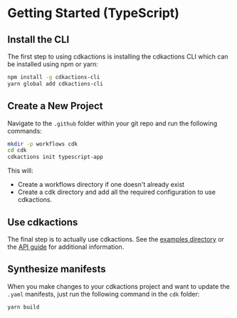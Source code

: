 # Getting Started (TypeScript)

## Install the CLI

The first step to using cdkactions is installing the cdkactions CLI which can be installed using npm or yarn:

``` bash
npm install -g cdkactions-cli
yarn global add cdkactions-cli
```

## Create a New Project

Navigate to the `.github` folder within your git repo and run the following commands:

``` bash
mkdir -p workflows cdk
cd cdk
cdkactions init typescript-app
```

This will:

* Create a workflows directory if one doesn't already exist
* Create a cdk directory and add all the required configuration to use cdkactions.

## Use cdkactions

The final step is to actually use cdkactions. See the [examples directory](../../examples/typescript/) or the [API guide](../../packages/cdkactions/API.md) for additional information.

## Synthesize manifests

When you make changes to your cdkactions project and want to update the `.yaml` manifests, just run the following command in the `cdk` folder:

``` bash
yarn build
```
